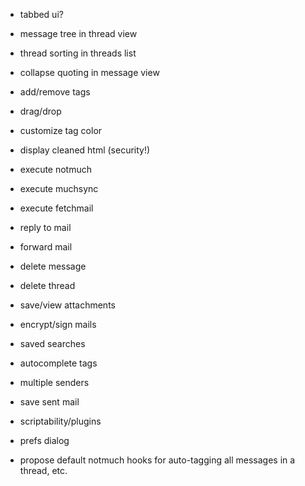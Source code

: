 * tabbed ui?
* message tree in thread view
* thread sorting in threads list
* collapse quoting in message view

* add/remove tags
* drag/drop

* customize tag color
* display cleaned html (security!)

* execute notmuch
* execute muchsync
* execute fetchmail

* reply to mail
* forward mail
* delete message
* delete thread
* save/view attachments
* encrypt/sign mails

* saved searches
* autocomplete tags

* multiple senders
* save sent mail

* scriptability/plugins
* prefs dialog

* propose default notmuch hooks for auto-tagging all messages in a thread, etc.

